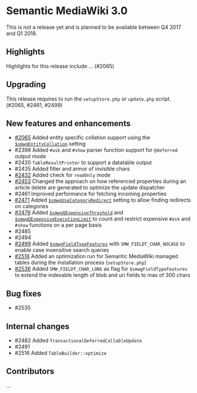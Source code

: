 # Semantic MediaWiki 3.0

This is not a release yet and is planned to be available between Q4 2017 and Q1 2018.

## Highlights

Highlights for this release include ... (#2065)

## Upgrading

This release requires to run the `setupStore.php` or `update.php` script. (#2065, #2461, #2499)

## New features and enhancements

* [#2065](https://github.com/SemanticMediaWiki/SemanticMediaWiki/issues/2065) Added entity specific collation support using the [`$smwgEntityCollation`](https://www.semantic-mediawiki.org/wiki/Help:$smwgEntityCollation) setting
* #2398 Added `#ask` and `#show` parser function support for `@deferred` output mode
* #2420 `TableResultPrinter` to support a datatable output
* #2435 Added filter and armor of invisible chars
* [#2432](https://github.com/SemanticMediaWiki/SemanticMediaWiki/issues/2432) Added check for `readOnly` mode
* [#2453](https://github.com/SemanticMediaWiki/SemanticMediaWiki/issues/2453) Changed the approach on how referenced properties during an article delete are generated to optimize the update dispatcher
* #2461 Improved performance for fetching incoming properties
* [#2471](https://github.com/SemanticMediaWiki/SemanticMediaWiki/pull/2471) Added [`$smwgUseCategoryRedirect`](https://www.semantic-mediawiki.org/wiki/Help:$smwgUseCategoryRedirect) setting to allow finding redirects on categories
* [#2476](https://github.com/SemanticMediaWiki/SemanticMediaWiki/pull/2476) Added [`$smwgQExpensiveThreshold`](https://www.semantic-mediawiki.org/wiki/Help:$smwgQExpensiveThreshold) and [`$smwgQExpensiveExecutionLimit`](https://www.semantic-mediawiki.org/wiki/Help:$smwgQExpensiveExecutionLimit) to count and restrict expensive `#ask` and `#show` functions on a per page basis
* #2485
* #2494
* [#2499](https://github.com/SemanticMediaWiki/SemanticMediaWiki/pull/2499) Added [`$smwgFieldTypeFeatures`](https://www.semantic-mediawiki.org/wiki/Help:$smwgFieldTypeFeatures) with `SMW_FIELDT_CHAR_NOCASE` to enable case insensitive search queries
* [#2516](https://github.com/SemanticMediaWiki/SemanticMediaWiki/pull/2516) Added an optimization run for Semantic MediaWiki managed tables during the installation process (`setupStore.php`)
* [#2536](https://github.com/SemanticMediaWiki/SemanticMediaWiki/pull/2536) Added `SMW_FIELDT_CHAR_LONG` as flag for  `$smwgFieldTypeFeatures` to extend the indexable length of blob and uri fields to max of 300 chars

## Bug fixes

* #2535

## Internal changes

* #2482 Added `TransactionalDeferredCallableUpdate`
* #2491
* #2516 Added `TableBuilder::optimize`

## Contributors

...
